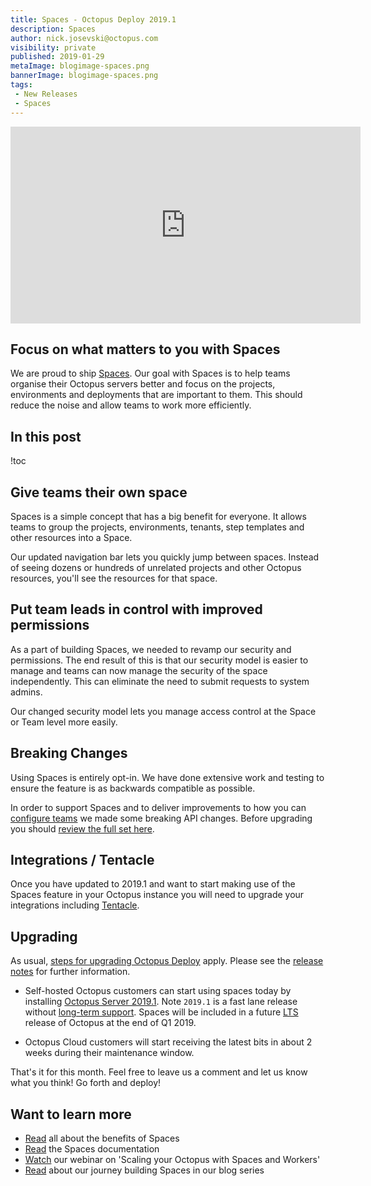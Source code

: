 ```yaml
---
title: Spaces - Octopus Deploy 2019.1
description: Spaces
author: nick.josevski@octopus.com
visibility: private
published: 2019-01-29
metaImage: blogimage-spaces.png
bannerImage: blogimage-spaces.png
tags:
 - New Releases
 - Spaces
---
```


<iframe width="560" height="315" src="https://www.youtube.com/embed/9YztgS1wUmk" frameborder="0" allowfullscreen></iframe>

## Focus on what matters to you with Spaces

We are proud to ship [Spaces](https://octopus.com/spaces). Our goal with Spaces is to help teams organise their Octopus servers better and focus on the projects, environments and deployments that are important to them. This should reduce the noise and allow teams to work more efficiently. 

## In this post

!toc

## Give teams their own space

Spaces is a simple concept that has a big benefit for everyone. It allows teams to group the projects, environments, tenants, step templates and other resources into a Space. 

Our updated navigation bar lets you quickly jump between spaces. Instead of seeing dozens or hundreds of unrelated projects and other Octopus resources, you'll see the resources for that space.

## Put team leads in control with improved permissions

As a part of building Spaces, we needed to revamp our security and permissions. The end result of this is that our security model is easier to manage and teams can now manage the security of the space independently. This can eliminate the need to submit requests to system admins.

Our changed security model lets you manage access control at the Space or Team level more easily.

## Breaking Changes

Using Spaces is entirely opt-in. We have done extensive work and testing to ensure the feature is as backwards compatible as possible.

In order to support Spaces and to deliver improvements to how you can [configure teams](https://octopus.com/blog/team-configuration-improvements) we made some breaking API changes. Before upgrading you should [review the full set here](https://octopus.com/downloads/compare?from=2018.12.1&to=2019.1.0).

## Integrations / Tentacle

Once you have updated to 2019.1 and want to start making use of the Spaces feature in your Octopus instance you will need to upgrade your integrations including [Tentacle](https://octopus.com/downloads).

## Upgrading

As usual, [steps for upgrading Octopus Deploy](https://octopus.com/docs/administration/upgrading) apply. Please see the [release notes](https://octopus.com/downloads/compare?to=2019.1.0) for further information. 

* Self-hosted Octopus customers can start using spaces today by installing [Octopus Server 2019.1](https://octopus.com/downloads). Note `2019.1` is a fast lane release without [long-term support](https://octopus.com/docs/administration/upgrading/long-term-support). Spaces will be included in a future [LTS](https://octopus.com/docs/administration/upgrading/long-term-support) release of Octopus at the end of Q1 2019.

* Octopus Cloud customers will start receiving the latest bits in about 2 weeks during their maintenance window.

That's it for this month. Feel free to leave us a comment and let us know what you think! Go forth and deploy!

## Want to learn more

- [Read](https://octopus.com/spaces) all about the benefits of Spaces
- [Read](https://g.octopushq.com/spaces) the Spaces documentation
- [Watch](https://hello.octopus.com/webinar-spaces-workers/on-demand?utm_referrer=http%3A%2F%2Foctopus.com%2Fblog%2Foctopus-release-2019.1) our webinar on 'Scaling your Octopus with Spaces and Workers'
- [Read](https://octopus.com/blog/octopus-spaces-blog-series-kick-off) about our journey building Spaces in our blog series
